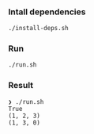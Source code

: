 ### Intall dependencies

```bash
./install-deps.sh
```

### Run

```bash
./run.sh
```

### Result

```
❯ ./run.sh
True
(1, 2, 3)
(1, 3, 0)
``` 
